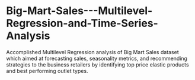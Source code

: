 # Big-Mart-Sales---Multilevel-Regression-and-Time-Series-Analysis
Accomplished Multilevel Regression analysis of Big Mart Sales dataset which aimed at forecasting sales, seasonality metrics, and recommending strategies to the business retailers by identifying top price elastic products and best performing outlet types.
